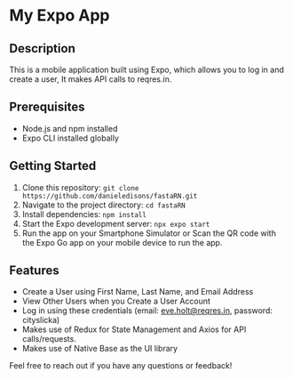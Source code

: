 # My Expo App

## Description
This is a mobile application built using Expo, which allows you to log in and create a user, It makes API calls to reqres.in.

## Prerequisites
- Node.js and npm installed
- Expo CLI installed globally

## Getting Started
1. Clone this repository: `git clone https://github.com/danieledisons/fastaRN.git`
2. Navigate to the project directory: `cd fastaRN`
3. Install dependencies: `npm install`
4. Start the Expo development server: `npx expo start`
5. Run the app on your Smartphone Simulator or Scan the QR code with the Expo Go app on your mobile device to run the app.


## Features
- Create a User using First Name, Last Name, and Email Address
- View Other Users when you Create a User Account
- Log in using these credentials (email: eve.holt@reqres.in, password: cityslicka)
- Makes use of Redux for State Management and Axios for API calls/requests.
- Makes use of Native Base as the UI library


Feel free to reach out if you have any questions or feedback!

